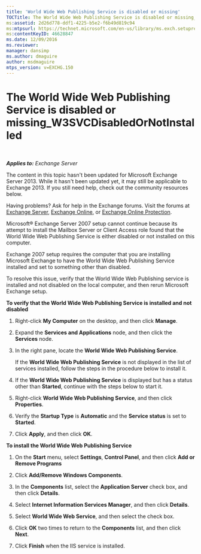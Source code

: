 ```yaml
---
title: 'World Wide Web Publishing Service is disabled or missing'
TOCTitle: The World Wide Web Publishing Service is disabled or missing_W3SVCDisabledOrNotInstalled
ms:assetid: 2d26d778-ddf1-4225-b5e2-f6b49d819c94
ms:mtpsurl: https://technet.microsoft.com/en-us/library/ms.exch.setupreadiness.w3svcdisabledornotinstalled(v=EXCHG.150)
ms:contentKeyID: 46628847
ms.date: 12/09/2016
ms.reviewer: 
manager: dansimp
ms.author: dmaguire
author: msdmaguire
mtps_version: v=EXCHG.150
---
```


# The World Wide Web Publishing Service is disabled or missing\_W3SVCDisabledOrNotInstalled

 

_**Applies to:** Exchange Server_


The content in this topic hasn't been updated for Microsoft Exchange Server 2013. While it hasn't been updated yet, it may still be applicable to Exchange 2013. If you still need help, check out the community resources below.

Having problems? Ask for help in the Exchange forums. Visit the forums at [Exchange Server](https://go.microsoft.com/fwlink/p/?linkid=60612), [Exchange Online](https://go.microsoft.com/fwlink/p/?linkid=267542), or [Exchange Online Protection](https://go.microsoft.com/fwlink/p/?linkid=285351).

Microsoft® Exchange Server 2007 setup cannot continue because its attempt to install the Mailbox Server or Client Access role found that the World Wide Web Publishing Service is either disabled or not installed on this computer.

Exchange 2007 setup requires the computer that you are installing Microsoft Exchange to have the World Wide Web Publishing Service installed and set to something other than disabled.

To resolve this issue, verify that the World Wide Web Publishing service is installed and not disabled on the local computer, and then rerun Microsoft Exchange setup.

**To verify that the World Wide Web Publishing Service is installed and not disabled**

1.  Right-click **My Computer** on the desktop, and then click **Manage**.

2.  Expand the **Services and Applications** node, and then click the **Services** node.

3.  In the right pane, locate the **World Wide Web Publishing Service**.
    
    If the **World Wide Web Publishing Service** is not displayed in the list of services installed, follow the steps in the procedure below to install it.

4.  If the **World Wide Web Publishing Service** is displayed but has a status other than **Started**, continue with the steps below to start it.

5.  Right-click **World Wide Web Publishing Service**, and then click **Properties**.

6.  Verify the **Startup Type** is **Automatic** and the **Service status** is set to **Started**.

7.  Click **Apply**, and then click **OK**.

**To install the World Wide Web Publishing Service**

1.  On the **Start** menu, select **Settings**, **Control Panel**, and then click **Add or Remove Programs**

2.  Click **Add/Remove Windows Components**.

3.  In the **Components** list, select the **Application Server** check box, and then click **Details**.

4.  Select **Internet Information Services Manager**, and then click **Details**.

5.  Select **World Wide Web Service**, and then select the check box.

6.  Click **OK** two times to return to the **Components** list, and then click **Next**.

7.  Click **Finish** when the IIS service is installed.

